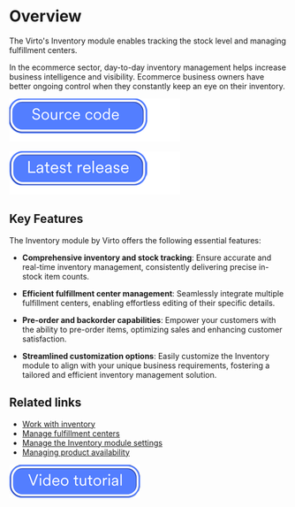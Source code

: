 ﻿# Overview
The Virto's Inventory module enables tracking the stock level and managing fulfillment centers.

In the ecommerce sector, day-to-day inventory management helps increase business intelligence and visibility. Ecommerce business owners have better ongoing control when they constantly keep an eye on their inventory.

[![Source code](media/source_code.png)](https://github.com/VirtoCommerce/vc-module-inventory)

[![Download](media/latest_release.png)](https://github.com/VirtoCommerce/vc-module-inventory/releases)

## Key Features

The Inventory module by Virto offers the following essential features:

* **Comprehensive inventory and stock tracking**: Ensure accurate and real-time inventory management, consistently delivering precise in-stock item counts.

* **Efficient fulfillment center management**: Seamlessly integrate multiple fulfillment centers, enabling effortless editing of their specific details.

* **Pre-order and backorder capabilities**: Empower your customers with the ability to pre-order items, optimizing sales and enhancing customer satisfaction.

* **Streamlined customization options**: Easily customize the Inventory module to align with your unique business requirements, fostering a tailored and efficient inventory management solution.

## Related links

* [Work with inventory](managing-inventory.md)
* [Manage fulfillment centers](managing-fulfillment-centers.md)
* [Manage the Inventory module settings](settings.md)
* [Managing product availability](../catalog/setting-product-availability.md)


[![video tutorial](media/video-tutorial-button.png)](https://youtu.be/LAI1ejDnze8?si=lQia2WtwY1QuxoGs)
